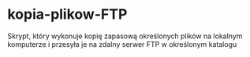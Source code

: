 # kopia-plikow-FTP
Skrypt, który wykonuje kopię zapasową określonych plików na lokalnym komputerze i przesyła je na zdalny serwer FTP w określonym katalogu
